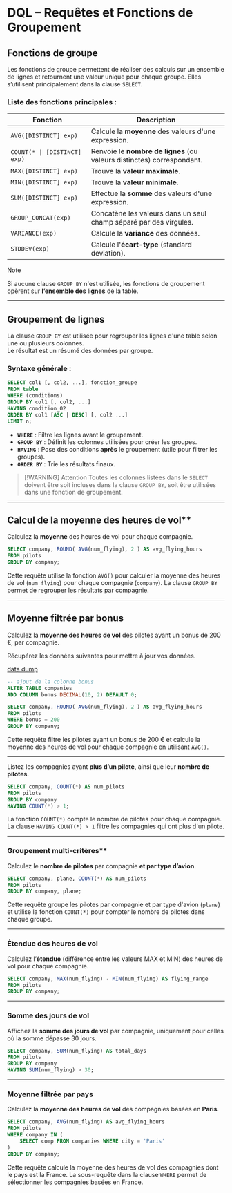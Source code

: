 # **DQL – Requêtes et Fonctions de Groupement**

## **Fonctions de groupe**

Les fonctions de groupe permettent de réaliser des calculs sur un ensemble de lignes et retournent une valeur unique pour chaque groupe. Elles s’utilisent principalement dans la clause `SELECT`. 

### **Liste des fonctions principales :**

| **Fonction**       | **Description**                                                        |
|---------------------|------------------------------------------------------------------------|
| `AVG([DISTINCT] exp)` | Calcule la **moyenne** des valeurs d'une expression.                 |
| `COUNT(* \| [DISTINCT] exp)` | Renvoie le **nombre de lignes** (ou valeurs distinctes) correspondant. |
| `MAX([DISTINCT] exp)` | Trouve la **valeur maximale**.                                       |
| `MIN([DISTINCT] exp)` | Trouve la **valeur minimale**.                                       |
| `SUM([DISTINCT] exp)` | Effectue la **somme** des valeurs d'une expression.                 |
| `GROUP_CONCAT(exp)` | Concatène les valeurs dans un seul champ séparé par des virgules.     |
| `VARIANCE(exp)`     | Calcule la **variance** des données.                                  |
| `STDDEV(exp)`       | Calcule l'**écart-type** (standard deviation).                        |

>[!NOTE] 
>Si aucune clause `GROUP BY` n'est utilisée, les fonctions de groupement opèrent sur **l’ensemble des lignes** de la table.

---

## **Groupement de lignes**

La clause `GROUP BY` est utilisée pour regrouper les lignes d'une table selon une ou plusieurs colonnes.  
Le résultat est un résumé des données par groupe.

### **Syntaxe générale :**

```sql
SELECT col1 [, col2, ...], fonction_groupe
FROM table
WHERE (conditions)
GROUP BY col1 [, col2, ...]
HAVING condition_02
ORDER BY col1 [ASC | DESC] [, col2 ...]
LIMIT n;
```

- **`WHERE`** : Filtre les lignes avant le groupement.  
- **`GROUP BY`** : Définit les colonnes utilisées pour créer les groupes.  
- **`HAVING`** : Pose des conditions **après** le groupement (utile pour filtrer les groupes).  
- **`ORDER BY`** : Trie les résultats finaux.  

>[!WARNING] Attention
>Toutes les colonnes listées dans le `SELECT` doivent être soit incluses dans la clause `GROUP BY`, soit être utilisées dans une fonction de groupement.

---

## Calcul de la moyenne des heures de vol**

Calculez la **moyenne** des heures de vol pour chaque compagnie.

```sql
SELECT company, ROUND( AVG(num_flying), 2 ) AS avg_flying_hours
FROM pilots
GROUP BY company;
```

Cette requête utilise la fonction `AVG()` pour calculer la moyenne des heures de vol (`num_flying`) pour chaque compagnie (`company`). La clause `GROUP BY` permet de regrouper les résultats par compagnie.

---

## Moyenne filtrée par bonus

Calculez la **moyenne des heures de vol** des pilotes ayant un bonus de 200 €, par compagnie.

Récupérez les données suivantes pour mettre à jour vos données.

[data dump](./DUMP/data.sql)


```sql
-- ajout de la colonne bonus
ALTER TABLE companies
ADD COLUMN bonus DECIMAL(10, 2) DEFAULT 0;

SELECT company, ROUND( AVG(num_flying), 2 ) AS avg_flying_hours
FROM pilots
WHERE bonus = 200
GROUP BY company;
```

Cette requête filtre les pilotes ayant un bonus de 200 € et calcule la moyenne des heures de vol pour chaque compagnie en utilisant `AVG()`.

---

Listez les compagnies ayant **plus d’un pilote**, ainsi que leur **nombre de pilotes**.

```sql
SELECT company, COUNT(*) AS num_pilots
FROM pilots
GROUP BY company
HAVING COUNT(*) > 1;
```

La fonction `COUNT(*)` compte le nombre de pilotes pour chaque compagnie. La clause `HAVING COUNT(*) > 1` filtre les compagnies qui ont plus d'un pilote.

---

### Groupement multi-critères**

Calculez le **nombre de pilotes** par compagnie **et par type d’avion**.

```sql
SELECT company, plane, COUNT(*) AS num_pilots
FROM pilots
GROUP BY company, plane;
```

Cette requête groupe les pilotes par compagnie et par type d'avion (`plane`) et utilise la fonction `COUNT(*)` pour compter le nombre de pilotes dans chaque groupe.

---

### Étendue des heures de vol

Calculez l’**étendue** (différence entre les valeurs MAX et MIN) des heures de vol pour chaque compagnie.

```sql
SELECT company, MAX(num_flying) - MIN(num_flying) AS flying_range
FROM pilots
GROUP BY company;
```


---

### Somme des jours de vol

Affichez la **somme des jours de vol** par compagnie, uniquement pour celles où la somme dépasse 30 jours.

```sql
SELECT company, SUM(num_flying) AS total_days
FROM pilots
GROUP BY company
HAVING SUM(num_flying) > 30;
```

---

###  Moyenne filtrée par pays

Calculez la **moyenne des heures de vol** des compagnies basées en **Paris**.

```sql
SELECT company, AVG(num_flying) AS avg_flying_hours
FROM pilots
WHERE company IN (
    SELECT comp FROM companies WHERE city = 'Paris'
)
GROUP BY company;
```

Cette requête calcule la moyenne des heures de vol des compagnies dont le pays est la France. La sous-requête dans la clause `WHERE` permet de sélectionner les compagnies basées en France.
